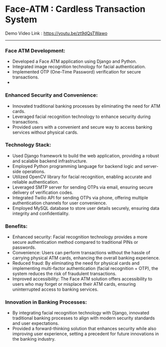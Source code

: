 # Face-ATM : Cardless Transaction System

Demo Video Link : https://youtu.be/zt9dQsTWawo

<hr>

### Face ATM Development:

+ Developed a Face ATM application using Django and Python.
+ Integrated image recognition technology for facial authentication.
+ Implemented OTP (One-Time Password) verification for secure transactions.
+ 
### Enhanced Security and Convenience:

+ Innovated traditional banking processes by eliminating the need for ATM cards.
+ Leveraged facial recognition technology to enhance security during transactions.
+ Provided users with a convenient and secure way to access banking services without physical cards.
### Technology Stack:

+ Used Django framework to build the web application, providing a robust and scalable backend infrastructure.
+ Employed Python programming language for backend logic and server-side operations.
+ Utilized OpenCV library for facial recognition, enabling accurate and reliable authentication.
+ Leveraged SMTP server for sending OTPs via email, ensuring secure delivery of verification codes.
+ Integrated Twilio API for sending OTPs via phone, offering multiple authentication channels for user convenience.
+ Employed MySQL database to store user details securely, ensuring data integrity and confidentiality.

### Benefits:

+ Enhanced security: Facial recognition technology provides a more secure authentication method compared to traditional PINs or passwords.
+ Convenience: Users can perform transactions without the hassle of carrying physical ATM cards, enhancing the overall banking experience.
+ Reduced fraud: By eliminating the need for physical cards and implementing multi-factor authentication (facial recognition + OTP), the system reduces the risk of fraudulent transactions.
+ Improved accessibility: The Face ATM solution offers accessibility to users who may forget or misplace their ATM cards, ensuring uninterrupted access to banking services.
### Innovation in Banking Processes:
+ By integrating facial recognition technology with Django, innovated traditional banking processes to align with modern security standards and user expectations.
+ Provided a forward-thinking solution that enhances security while also improving user experience, setting a precedent for future innovations in the banking industry.

